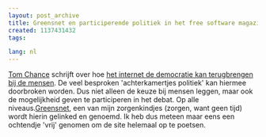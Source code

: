 ```yaml
---
layout: post_archive
title: Greensnet en participerende politiek in het free software magazine.
created: 1137431432
tags:

lang: nl
---
```

[Tom Chance](http://tom.acrewoods.net/blog) schrijft over hoe [het internet de democratie kan terugbrengen bij de mensen](http://www.freesoftwaremagazine.com/free_issues/issue_10/revolution_not_televised/). De veel besproken 'achterkamertjes politiek' kan hiermee doorbroken worden. Dus niet alleen de keuze bij mensen leggen, maar ook de mogelijkheid geven te participeren in het debat. Op alle niveaus.[Greensnet](http://greensnet.org), een van mijn zorgenkindjes (zorgen, want geen tijd) wordt hierin gelinked en genoemd. Ik heb dus meteen maar eens een ochtendje 'vrij' genomen om de site helemaal op te poetsen. 
